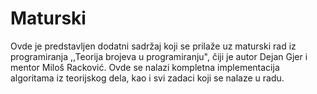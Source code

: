 # Maturski
Ovde je predstavljen dodatni sadržaj koji se prilaže uz maturski rad iz programiranja ,,Teorija brojeva u programiranju", čiji je autor Dejan Gjer i mentor Miloš Racković. Ovde se nalazi kompletna implementacija algoritama iz teorijskog dela, kao i svi zadaci koji se nalaze u radu.
